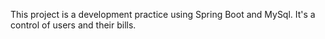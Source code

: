 This project is a development practice using Spring Boot and MySql.
It's a control of users and their bills.
